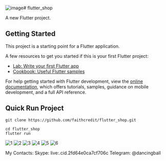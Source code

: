 ![image](https://github.com/faithcredit/flutter_complete_shop/assets/130277189/fd2c508d-27f3-4d24-bce1-d666dac4ea41)# flutter_shop

A new Flutter project.

## Getting Started

This project is a starting point for a Flutter application.

A few resources to get you started if this is your first Flutter project:

- [Lab: Write your first Flutter app](https://docs.flutter.dev/get-started/codelab)
- [Cookbook: Useful Flutter samples](https://docs.flutter.dev/cookbook)

For help getting started with Flutter development, view the
[online documentation](https://docs.flutter.dev/), which offers tutorials,
samples, guidance on mobile development, and a full API reference.

## Quick Run Project

```
git clone https://github.com/faithcredit/flutter_shop.git

cd flutter_shop
flutter run
```
![1](/docs/1.png)
![2](/docs/2.png)
![3](/docs/3.png)
![4](/docs/4.png)
![5](/docs/5.png)
![6](/docs/6.png)

My Contacts:
Skype: live:.cid.2fd64e0ca7cf706c
Telegram: @dancingball
